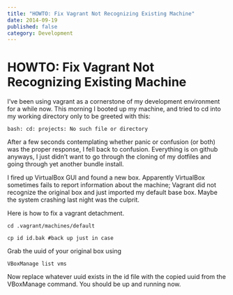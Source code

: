 ```yaml
---
title: "HOWTO: Fix Vagrant Not Recognizing Existing Machine"
date: 2014-09-19
published: false
category: Development
---
```

# HOWTO: Fix Vagrant Not Recognizing Existing Machine

I’ve been using vagrant as a cornerstone of my development environment for a while now. This morning I booted up my machine, and tried to cd into my working directory only to be greeted with this:

`bash: cd: projects: No such file or directory`

After a few seconds contemplating whether panic or confusion (or both) was the proper response, I fell back to confusion. Everything is on github anyways, I just didn’t want to go through the cloning of my dotfiles and going through yet another bundle install.

I fired up VirtualBox GUI and found a new box. Apparently VirtualBox sometimes fails to report information about the machine; Vagrant did not recognize the original box and just imported my default base box. Maybe the system crashing last night was the culprit.

Here is how to fix a vagrant detachment.

`cd .vagrant/machines/default`

`cp id id.bak #back up just in case`

Grab the uuid of your original box using

`VBoxManage list vms`

Now replace whatever uuid exists in the id file with the copied uuid from the VBoxManage command. You should be up and running now.
